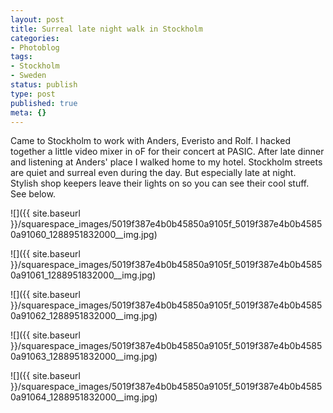 ```yaml
---
layout: post
title: Surreal late night walk in Stockholm
categories:
- Photoblog
tags:
- Stockholm
- Sweden
status: publish
type: post
published: true
meta: {}
---
```


Came to Stockholm to work with Anders, Everisto and Rolf. I hacked together a little video mixer in oF for their concert at PASIC. After late dinner and listening at Anders' place I walked home to my hotel. Stockholm streets are quiet and surreal even during the day. But especially late at night. Stylish shop keepers leave their lights on so you can see their cool stuff. See below.

![]({{ site.baseurl }}/squarespace_images/5019f387e4b0b45850a9105f_5019f387e4b0b45850a91060_1288951832000__img.jpg)

![]({{ site.baseurl }}/squarespace_images/5019f387e4b0b45850a9105f_5019f387e4b0b45850a91061_1288951832000__img.jpg)

![]({{ site.baseurl }}/squarespace_images/5019f387e4b0b45850a9105f_5019f387e4b0b45850a91062_1288951832000__img.jpg)

![]({{ site.baseurl }}/squarespace_images/5019f387e4b0b45850a9105f_5019f387e4b0b45850a91063_1288951832000__img.jpg)

![]({{ site.baseurl }}/squarespace_images/5019f387e4b0b45850a9105f_5019f387e4b0b45850a91064_1288951832000__img.jpg)